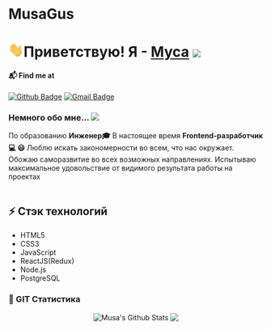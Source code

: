 # MusaGus

<h1> <img src="https://raw.githubusercontent.com/ABSphreak/ABSphreak/master/gifs/Hi.gif" width="30px">Приветствую! Я - <a href="https://github.com/MusaGus">Муса</a> <img src="https://emojis.slackmojis.com/emojis/images/1531849430/4246/blob-sunglasses.gif?1531849430" width="30px"></h1>
</h1>

#### 📬 Find me at
[![Github Badge](https://img.shields.io/badge/-Github-black?style=flat-square&logo=github&link=https://github.com/MusaGus)](https://github.com/MusaGus) 
[![Gmail Badge](https://img.shields.io/badge/-Gmail-d14836?style=flat-square&logo=Gmail&logoColor=white&link=mailto:guseinovmus@gmail.com)](mailto:guseinovmus@gmail.com)



### Немного обо мне...  <img src="https://media.giphy.com/media/VgCDAzcKvsR6OM0uWg/giphy.gif" width="50"> 
По образованию **Инженер🎓** В настоящее время **Frontend-разработчик 💻 😃** Люблю искать закономерности во всем, что нас окружает. Обожаю саморазвитие во всех возможных направлениях. Испытываю максимальное удовольствие от видимого результата работы на проектах <br/><br/>




## ⚡️ Стэк технологий

- HTML5
- CSS3
- JavaScript
- ReactJS(Redux)
- Node.js
- PostgreSQL


### 🚀 GIT Статистика
<p align="center">
<img align="center" src="https://github-readme-stats.vercel.app/api?username=MusaGus&show_icons=true&line_height=21&theme=react" alt="Musa's Github Stats" />
<img align="center" src="https://github-readme-stats.vercel.app/api/top-langs/?username=MusaGus&theme=react&line_height=27&layout=compact" />
</p>
